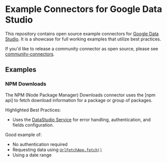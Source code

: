 # Example Connectors for Google Data Studio

This repository contains open source example connectors for
[Google Data Studio]. It is a showcase for full working examples that utilize
best practices.

If you'd like to release a community connector as open source, please see
[community-connectors].

## Examples

### NPM Downloads

The NPM (Node Package Manager) Downloads connector uses the [npm api] to fetch
download information for a package or group of packages.

Highlighted Best Practices:

+   Uses the [DataStudio Service] for error handling, authentication, and fields
    configuration.

Good example of:

+   No authentication required
+   Requesting data using [`UrlFetchApp.fetch()`]
+   Using a date range

[Google Data Studio]: https://datastudio.google.com/
[community-connectors]: https://developers.google.com/datastudio/connector/
[`UrlFetchApp.fetch()`]: https://developers.google.com/apps-script/reference/url-fetch/url-fetch-app
[DataStudio Service]: https://developers.google.com/apps-script/reference/data-studio/
